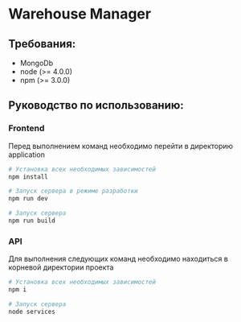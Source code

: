 # Warehouse Manager

## Требования:

* MongoDb
* node (>= 4.0.0)
* npm (>= 3.0.0)

## Руководство по использованию:

### Frontend

Перед выполнением команд необходимо перейти в директорию application

``` bash
# Установка всех необходимых зависимостей
npm install

# Запуск сервера в режиме разработки
npm run dev

# Запуск сервера
npm run build
```

### API

Для выполнения следующих команд необходимо находиться в корневой директории проекта

``` bash
# Установка всех необходимых зависимостей
npm i

# Запуск сервера 
node services
```